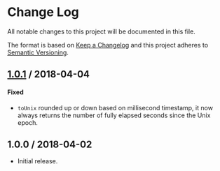 # Change Log

All notable changes to this project will be documented in this file.

The format is based on [Keep a Changelog](http://keepachangelog.com/)
and this project adheres to [Semantic Versioning](http://semver.org/).

## [1.0.1] / 2018-04-04

#### Fixed

- `toUnix` rounded up or down based on millisecond timestamp,
  it now always returns the number of fully elapsed seconds since the Unix epoch.

## 1.0.0 / 2018-04-02

- Initial release.

[Unreleased]: https://github.com/meltwater/tau/compare/v1.0.1...HEAD
[1.0.1]: https://github.com/meltwater/tau/compare/v1.0.0...v1.0.1
